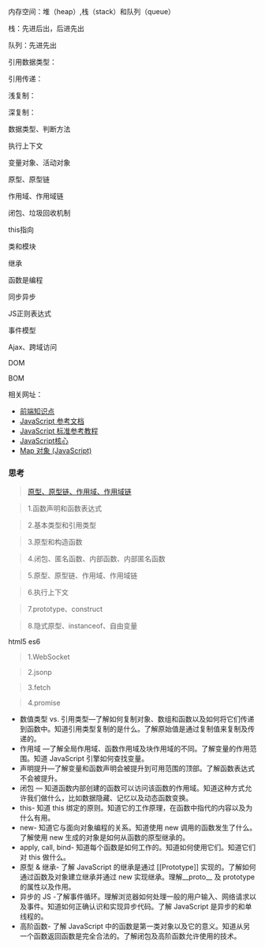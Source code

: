 内存空间：堆（heap）,栈（stack）和队列（queue）

栈：先进后出，后进先出

队列：先进先出

引用数据类型：

引用传递：

浅复制：

深复制：

数据类型、判断方法

执行上下文

变量对象、活动对象

原型、原型链

作用域、作用域链

闭包、垃圾回收机制

this指向

类和模块

继承

函数是编程

同步异步

JS正则表达式

事件模型

Ajax、跨域访问

DOM

BOM

相关网址：  
- [前端知识点](https://leohxj.gitbooks.io/front-end-database/content/interview/the-key-of-frontend-knowledge.html)
- [JavaScript 参考文档](https://developer.mozilla.org/zh-CN/docs/Web/JavaScript/Reference)
- [JavaScript 标准参考教程](http://javascript.ruanyifeng.com/)
- [JavaScript核心](http://weizhifeng.net/javascript-the-core.html)
- [Map 对象 (JavaScript)](https://msdn.microsoft.com/library/dn263029)
### 思考
> [原型、原型链、作用域、作用域链](http://www.cnblogs.com/wangfupeng1988/tag/%E5%8E%9F%E5%9E%8B%E9%93%BE/)



>1.函数声明和函数表达式

>2.基本类型和引用类型

>3.原型和构造函数

>4.闭包、匿名函数、内部函数、内部匿名函数

>5.原型、原型链、作用域、作用域链

>6.执行上下文

>7.prototype、construct

>8.隐式原型、instanceof、自由变量

html5 es6

>1.WebSocket

>2.jsonp

>3.fetch

>4.promise

- 数值类型 vs. 引用类型—了解如何复制对象、数组和函数以及如何将它们传递到函数中。知道引用类型复制的是什么。了解原始值是通过复制值来复制及传递的。
- 作用域 —了解全局作用域、函数作用域及块作用域的不同。了解变量的作用范围。知道 JavaScript 引擎如何查找变量。
- 声明提升—了解变量和函数声明会被提升到可用范围的顶部。了解函数表达式不会被提升。
- 闭包 — 知道函数内部创建的函数可以访问该函数的作用域。知道这种方式允许我们做什么，比如数据隐藏、记忆以及动态函数变换。
- this- 知道 this 绑定的原则。知道它的工作原理，在函数中指代的内容以及为什么有用。
- new- 知道它与面向对象编程的关系。知道使用 new 调用的函数发生了什么。了解使用 new 生成的对象是如何从函数的原型继承的。
- apply, call, bind- 知道每个函数是如何工作的。知道如何使用它们。知道它们对 this 做什么。
- 原型 & 继承- 了解 JavaScript 的继承是通过 [[Prototype]] 实现的。了解如何通过函数及对象建立继承并通过 new 实现继承。理解__proto__ 及 prototype 的属性以及作用。
- 异步的 JS -了解事件循环。理解浏览器如何处理一般的用户输入、网络请求以及事件。知道如何正确认识和实现异步代码。了解 JavaScript 是异步的和单线程的。
- 高阶函数- 了解 JavaScript 中的函数是第一类对象以及它的意义。知道从另一个函数返回函数是完全合法的。了解闭包及高阶函数允许使用的技术。
